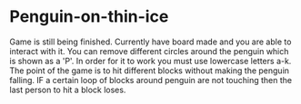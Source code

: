 # Penguin-on-thin-ice
Game is still being finished. Currently have board made and you are able to interact with it. You can remove different circles around the penguin which is shown as a 'P'. In order for it to work you must use lowercase letters a-k. The point of the game is to hit different blocks without making the penguin falling. IF a certain loop of blocks around penguin are not touching then the last person to hit a block loses.
